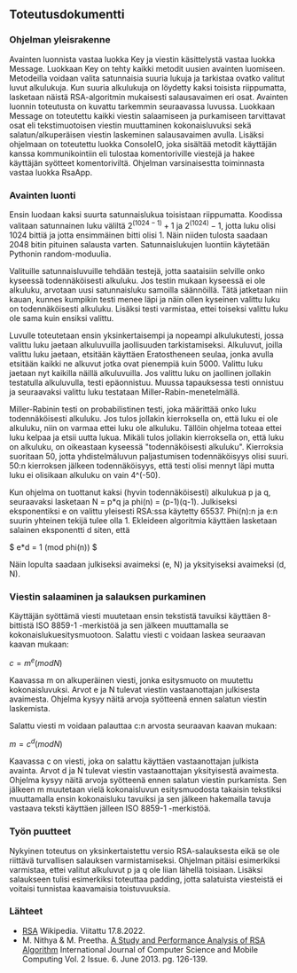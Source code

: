 ## Toteutusdokumentti

### Ohjelman yleisrakenne

Avainten luonnista vastaa luokka Key ja viestin käsittelystä vastaa luokka Message. Luokkaan Key on tehty kaikki metodit uusien avainten luomiseen. Metodeilla voidaan valita satunnaisia suuria lukuja ja tarkistaa ovatko valitut luvut alkulukuja. Kun suuria alkulukuja on löydetty kaksi toisista riippumatta, lasketaan näistä RSA-algoritmin mukaisesti salausavaimen eri osat. Avainten luonnin toteutusta on kuvattu tarkemmin seuraavassa luvussa. Luokkaan Message on toteutettu kaikki viestin salaamiseen ja purkamiseen tarvittavat osat eli tekstimuotoisen viestin muuttaminen kokonaisluvuksi sekä salatun/alkuperäisen viestin laskeminen salausavaimen avulla. Lisäksi ohjelmaan on toteutettu luokka ConsoleIO, joka sisältää metodit käyttäjän kanssa kommunikointiin eli tulostaa komentoriville viestejä ja hakee käyttäjän syötteet komentoriviltä. Ohjelman varsinaisestta toiminnasta vastaa luokka RsaApp.

### Avainten luonti

Ensin luodaan kaksi suurta satunnaislukua toisistaan riippumatta. Koodissa valitaan satunnainen luku väliltä $2^(1024-1)+1$ ja $2^(1024)-1$, jotta luku olisi 1024 bittiä ja jotta ensimmäinen bitti olisi 1. Näin niiden tulosta saadaan 2048 bitin pituinen salausta varten. Satunnaislukujen luontiin käytetään Pythonin random-moduulia.

Valituille satunnaisluvuille tehdään testejä, jotta saataisiin selville onko kyseessä todennäköisesti alkuluku. Jos testin mukaan kyseessä ei ole alkuluku, arvotaan uusi satunnaisluku samoilla säännöillä. Tätä jatketaan niin kauan, kunnes kumpikin testi menee läpi ja näin ollen kyseinen valittu luku on todennäköisesti alkuluku. Lisäksi testi varmistaa, ettei toiseksi valittu luku ole sama kuin ensiksi valittu.

Luvulle toteutetaan ensin yksinkertaisempi ja nopeampi alkulukutesti, jossa valittu luku jaetaan alkuluvuilla jaollisuuden tarkistamiseksi. Alkuluvut, joilla valittu luku jaetaan, etsitään käyttäen Eratostheneen seulaa, jonka avulla etsitään kaikki ne alkuvut jotka ovat pienempiä kuin 5000. Valittu luku jaetaan nyt kaikilla näillä alkuluvuilla. Jos valittu luku on jaollinen jollakin testatulla alkuluvulla, testi epäonnistuu. Muussa tapauksessa testi onnistuu ja seuraavaksi valittu luku testataan Miller-Rabin-menetelmällä.

Miller-Rabinin testi on probabilistinen testi, joka määrittää onko luku todennäköisesti alkuluku. Jos tulos jollakin kierroksella on, että luku ei ole alkuluku, niin on varmaa ettei luku ole alkuluku. Tällöin ohjelma toteaa ettei luku kelpaa ja etsii uutta lukua. Mikäli tulos jollakin kierroksella on, että luku on alkuluku, on oikeastaan kyseessä "todennäköisesti alkuluku". Kierroksia suoritaan 50, jotta yhdistelmäluvun paljastumisen todennäköisyys olisi suuri. 50:n kierroksen jälkeen todennäköisyys, että testi olisi mennyt läpi mutta luku ei olisikaan alkuluku on vain 4^(-50).

Kun ohjelma on tuottanut kaksi (hyvin todennäköisesti) alkulukua p ja q, seuraavaksi lasketaan N = p*q ja phi(n) = (p-1)(q-1). Julkiseksi eksponentiksi e on valittu yleisesti RSA:ssa käytetty 65537. Phi(n):n ja e:n suurin yhteinen tekijä tulee olla 1. Ekleideen algoritmia käyttäen lasketaan salainen eksponentti d siten, että 

$ e*d = 1 (mod phi(n)) $

Näin lopulta saadaan julkiseksi avaimeksi (e, N) ja yksityiseksi avaimeksi (d, N).

### Viestin salaaminen ja salauksen purkaminen

Käyttäjän syöttämä viesti muutetaan ensin tekstistä tavuiksi käyttäen 8-bittistä ISO 8859-1 -merkistöä ja sen jälkeen muuttamalla se kokonaislukuesitysmuotoon. Salattu viesti c voidaan laskea seuraavan kaavan mukaan:

$c = m^e (mod N)$

Kaavassa m on alkuperäinen viesti, jonka esitysmuoto on muutettu kokonaisluvuksi. Arvot e ja N tulevat viestin vastaanottajan julkisesta avaimesta. Ohjelma kysyy näitä arvoja syötteenä ennen salatun viestin laskemista.

Salattu viesti m voidaan palauttaa c:n arvosta seuraavan kaavan mukaan:

$m = c^d (mod N)$

Kaavassa c on viesti, joka on salattu käyttäen vastaanottajan julkista avainta. Arvot d ja N tulevat viestin vastaanottajan yksityisestä avaimesta. Ohjelma kysyy näitä arvoja syötteenä ennen salatun viestin purkamista. Sen jälkeen m muutetaan vielä kokonaisluvun esitysmuodosta takaisin tekstiksi muuttamalla ensin kokonaisluku tavuiksi ja sen jälkeen hakemalla tavuja vastaava teksti käyttäen jälleen ISO 8859-1 -merkistöä.

### Työn puutteet

Nykyinen toteutus on yksinkertaistettu versio RSA-salauksesta eikä se ole riittävä turvallisen salauksen varmistamiseksi. Ohjelman pitäisi esimerkiksi varmistaa, ettei valitut alkuluvut p ja q ole liian lähellä toisiaan. Lisäksi salaukseen tulisi esimerkiksi toteuttaa padding, jotta salatuista viesteistä ei voitaisi tunnistaa kaavamaisia toistuvuuksia.

### Lähteet

- [RSA](https://fi.wikipedia.org/wiki/RSA) Wikipedia. Viitattu 17.8.2022.
- M. Nithya & M. Preetha. [A Study and Performance Analysis of RSA Algorithm](https://www.ijcsmc.com/docs/papers/June2013/V2I6201330.pdf) International Journal of Computer Science and Mobile Computing Vol. 2 Issue. 6. June 2013. pg. 126-139.
